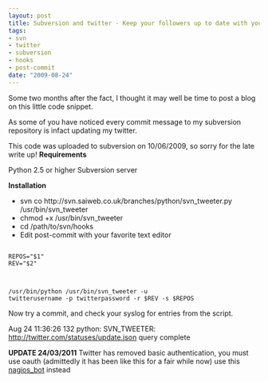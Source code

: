 ```yaml
--- 
layout: post
title: Subversion and twitter - Keep your followers up to date with your code commits
tags: 
- svn
- twitter
- subversion
- hooks
- post-commit
date: "2009-08-24"
---
```

Some two months after the fact, I thought it may well be time to post a blog on this little code snippet.

As some of you have noticed every commit message to my subversion repository is infact updating my twitter.

This code was uploaded to subversion on 10/06/2009, so sorry for the late write up!
<strong>
Requirements</strong>

Python 2.5 or higher
Subversion server

<strong>Installation</strong>
<ul>
	<li>svn co http://svn.saiweb.co.uk/branches/python/svn_tweeter.py /usr/bin/svn_tweeter</li>
	<li>chmod +x /usr/bin/svn_tweeter</li>
	<li>cd /path/to/svn/hooks</li>
	<li>Edit post-commit with your favorite text editor</li>
</ul>
<code lang="bash">
REPOS="$1"
REV="$2"</code>

<code lang="bash"> </code>

<code lang="bash">/usr/bin/python /usr/bin/svn_tweeter -u twitterusername -p twitterpassword -r $REV -s $REPOS
</code>

Now try a commit, and check your syslog for entries from the script.

Aug 24 11:36:26 132 python: SVN_TWEETER: http://twitter.com/statuses/update.json query complete

<strong>UPDATE 24/03/2011</strong> Twitter has removed basic authentication, you must use oauth (admittedly it has been like this for a fair while now) use this <a href="https://github.com/Oneiroi/nagios_addons/blob/master/twitter/nagios_bot.py">nagios_bot</a> instead
